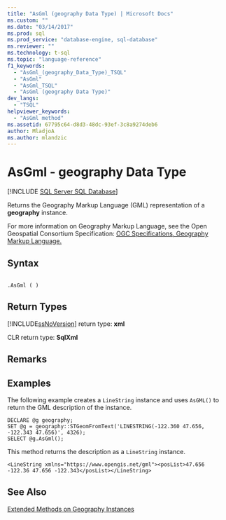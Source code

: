```yaml
---
title: "AsGml (geography Data Type) | Microsoft Docs"
ms.custom: ""
ms.date: "03/14/2017"
ms.prod: sql
ms.prod_service: "database-engine, sql-database"
ms.reviewer: ""
ms.technology: t-sql
ms.topic: "language-reference"
f1_keywords: 
  - "AsGml_(geography_Data_Type)_TSQL"
  - "AsGml"
  - "AsGml_TSQL"
  - "AsGml (geography Data Type)"
dev_langs: 
  - "TSQL"
helpviewer_keywords: 
  - "AsGml method"
ms.assetid: 67795c64-d8d3-48dc-93ef-3c8a9274deb6
author: MladjoA
ms.author: mlandzic 
---
```

#  AsGml - geography Data Type
[!INCLUDE [SQL Server SQL Database](../../includes/applies-to-version/sql-asdb.md)]

  Returns the Geography Markup Language (GML) representation of a **geography** instance.  
  
 For more information on Geography Markup Language, see the Open Geospatial Consortium Specification: [OGC Specifications, Geography Markup Language.](https://go.microsoft.com/fwlink/?LinkId=93629)  
  
## Syntax  
  
```  
  
.AsGml ( )  
```  
  
## Return Types  
 [!INCLUDE[ssNoVersion](../../includes/ssnoversion-md.md)] return type: **xml**  
  
 CLR return type: **SqlXml**  
  
## Remarks  
  
## Examples  
 The following example creates a `LineString` instance and uses `AsGML()` to return the GML description of the instance.  
  
```  
DECLARE @g geography;  
SET @g = geography::STGeomFromText('LINESTRING(-122.360 47.656, -122.343 47.656)', 4326);  
SELECT @g.AsGml();  
```  
  
 This method returns the description as a `LineString` instance.  
  
```  
<LineString xmlns="https://www.opengis.net/gml"><posList>47.656 -122.36 47.656 -122.343</posList></LineString>  
```  
  
## See Also  
 [Extended Methods on Geography Instances](../../t-sql/spatial-geography/extended-methods-on-geography-instances.md)  
  
  
